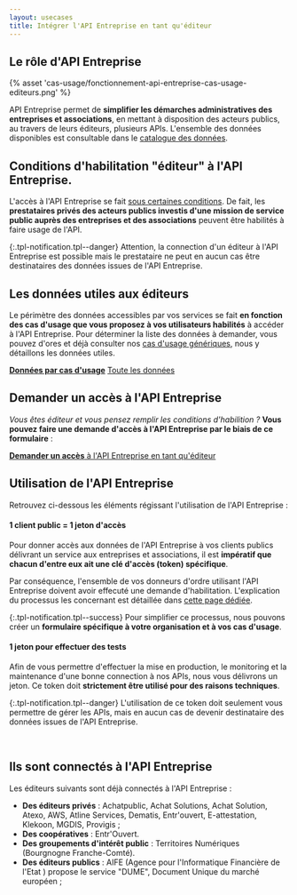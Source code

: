 ```yaml
---
layout: usecases
title: Intégrer l'API Entreprise en tant qu'éditeur
---
```


## Le rôle d'API Entreprise

{% asset 'cas-usage/fonctionnement-api-entreprise-cas-usage-editeurs.png' %}

API Entreprise permet de **simplifier les démarches administratives des entreprises et associations**, en mettant à disposition des acteurs publics, au travers de leurs éditeurs, plusieurs APIs. L'ensemble des données disponibles est consultable dans le [catalogue des données](https://entreprise.api.gouv.fr/catalogue/).

## Conditions d'habilitation "éditeur" à l'API Entreprise.

L'accès à l'API Entreprise se fait [sous certaines conditions](https://entreprise.api.gouv.fr/doc/#une-habilitation-instruite-par-la-dinum). De fait, les **prestataires privés des acteurs publics investis d'une mission de service public auprès des entreprises et des associations** peuvent être habilités à faire usage de l'API.

{:.tpl-notification.tpl--danger}
Attention, la connection d'un éditeur à l'API Entreprise est possible mais le prestataire ne peut en aucun cas être destinataires des données issues de l'API Entreprise.

## Les données utiles aux éditeurs

Le périmètre des données accessibles par vos services se fait **en fonction des cas d'usage que vous proposez à vos utilisateurs habilités** à accéder à l'API Entreprise. 
Pour déterminer la liste des données à demander, vous pouvez d'ores et déjà consulter nos [cas d'usage génériques](https://entreprise.api.gouv.fr/cas_usage/), nous y détaillons les données utiles.

<a class="tpl-button tpl-button--primary" href="https://entreprise.api.gouv.fr/cas_usage/">**Données par cas d'usage**</a>   <a class="tpl-button tpl-button--alternate" href="https://entreprise.api.gouv.fr/catalogue/">Toute les données</a>

## Demander un accès à l'API Entreprise

*Vous êtes éditeur et vous pensez remplir les conditions d'habilition ?* **Vous pouvez faire une demande d'accès à l'API Entreprise par le biais de ce formulaire** :

<a class="tpl-button tpl-button--primary" href="href à remplir">**Demander un accès**&nbsp;à l'API Entreprise en tant qu'éditeur</a>


## Utilisation de l'API Entreprise

Retrouvez ci-dessous les éléments régissant l'utilisation de l'API Entreprise :  

#### 1 client public = 1 jeton d'accès

Pour donner accès aux données de l'API Entreprise à vos clients publics délivrant un service aux entreprises et associations, il est **impératif que chacun d'entre eux ait une clé d'accès (token) spécifique**.

Par conséquence, l'ensemble de vos donneurs d'ordre utilisant l'API Entreprise doivent avoir effecuté une demande d'habilitation.
L'explication du processus les concernant est détaillée dans [cette page dédiée](https://entreprise.api.gouv.fr/use_cases/formulaires_preremplis_editeurs/).


{:.tpl-notification.tpl--success}
Pour simplifier ce processus, nous pouvons créer un **formulaire spécifique à votre organisation et à vos cas d'usage**.    


#### 1 jeton pour effectuer des tests

Afin de vous permettre d'effectuer la mise en production, le monitoring et la maintenance d'une bonne connection à nos APIs, nous vous délivrons un jeton. Ce token doit **strictement être utilisé pour des raisons techniques**.

{:.tpl-notification.tpl--danger}
L'utilisation de ce token doit seulement vous permettre de gérer les APIs, mais en aucun cas de devenir destinataire des données issues de l'API Entreprise.


<br>

## Ils sont connectés à l'API Entreprise

Les éditeurs suivants sont déjà connectés à l'API Entreprise : 

- **Des éditeurs privés** : Achatpublic, Achat Solutions, Achat Solution, Atexo, AWS, Atline Services, Dematis, Entr'ouvert,  E-attestation, Klekoon, MGDIS, Provigis ;
- **Des coopératives** : Entr'Ouvert.
- **Des groupements d'intérêt public** : Territoires Numériques (Bourgnogne Franche-Comté).
- **Des éditeurs publics** : AIFE (Agence pour l'Informatique Financière de l'Etat ) propose le service "DUME", Document Unique du marché européen ;



